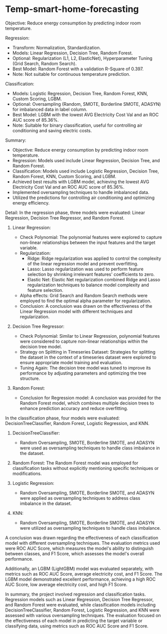 # Temp-smart-home-forecasting
Objective: Reduce energy consumption by predicting indoor room temperature.

Regression:
- Transform: Normalization, Standardization.
- Models: Linear Regression, Decision Tree, Random Forest.
- Optional: Regularization (L1, L2, ElasticNet), Hyperparameter Tuning (Grid Search, Random Search).
- Best Model: Random Forest with a validation R-Square of 0.397.
- Note: Not suitable for continuous temperature prediction.

Classification:
- Models: Logistic Regression, Decision Tree, Random Forest, KNN, Custom Scoring, LGBM.
- Optional: Oversampling (Random, SMOTE, Borderline SMOTE, ADASYN) for imbalanced data in label column.
- Best Model: LGBM with the lowest AVG Electricity Cost Val and an ROC AUC score of 85.36%.
- Note: Suitable for binary classification, useful for controlling air conditioning and saving electric costs.

Summary:
- Objective: Reduce energy consumption by predicting indoor room temperature.
- Regression: Models used include Linear Regression, Decision Tree, and Random Forest.
- Classification: Models used include Logistic Regression, Decision Tree, Random Forest, KNN, Custom Scoring, and LGBM.
- Achieved best results with LGBM model, achieving the lowest AVG Electricity Cost Val and an ROC AUC score of 85.36%.
- Implemented oversampling techniques to handle imbalanced data.
- Utilized the predictions for controlling air conditioning and optimizing energy efficiency.


Detail:
In the regression phase, three models were evaluated: Linear Regression, Decision Tree Regressor, and Random Forest. 

1. Linear Regression:
   - Check Polynomial: The polynomial features were explored to capture non-linear relationships between the input features and the target variable.
   - Regularization:
     - Ridge: Ridge regularization was applied to control the complexity of the linear regression model and prevent overfitting.
     - Lasso: Lasso regularization was used to perform feature selection by shrinking irrelevant features' coefficients to zero.
     - Elastic Net: Elastic Net regularization combined Ridge and Lasso regularization techniques to balance model complexity and feature selection.
   - Alpha effects: Grid Search and Random Search methods were employed to find the optimal alpha parameter for regularization.
   - Conclusion: A conclusion was drawn on the effectiveness of the Linear Regression model with different techniques and regularization.

2. Decision Tree Regressor:
   - Check Polynomial: Similar to Linear Regression, polynomial features were considered to capture non-linear relationships within the decision tree model.
   - Strategy on Splitting in Timeseries Dataset: Strategies for splitting the dataset in the context of a timeseries dataset were explored to ensure appropriate model training and evaluation.
   - Tuning Again: The decision tree model was tuned to improve its performance by adjusting parameters and optimizing the tree structure.

3. Random Forest:
   - Conclusion for Regression model: A conclusion was provided for the Random Forest model, which combines multiple decision trees to enhance prediction accuracy and reduce overfitting.

In the classification phase, four models were evaluated: DecisionTreeClassifier, Random Forest, Logistic Regression, and KNN.

1. DecisionTreeClassifier:
   - Random Oversampling, SMOTE, Borderline SMOTE, and ADASYN were used as oversampling techniques to handle class imbalance in the dataset.

2. Random Forest: The Random Forest model was employed for classification tasks without explicitly mentioning specific techniques or modifications.

3. Logistic Regression:
   - Random Oversampling, SMOTE, Borderline SMOTE, and ADASYN were applied as oversampling techniques to address class imbalance in the dataset.

4. KNN:
   - Random Oversampling, SMOTE, Borderline SMOTE, and ADASYN were utilized as oversampling techniques to handle class imbalance.

A conclusion was drawn regarding the effectiveness of each classification model with different oversampling techniques. The evaluation metrics used were ROC AUC Score, which measures the model's ability to distinguish between classes, and F1 Score, which assesses the model's overall performance.

Additionally, an LGBM (LightGBM) model was evaluated separately, with metrics such as ROC AUC Score, average electricity cost, and F1 Score. The LGBM model demonstrated excellent performance, achieving a high ROC AUC Score, low average electricity cost, and high F1 Score.

In summary, the project involved regression and classification tasks. Regression models such as Linear Regression, Decision Tree Regressor, and Random Forest were evaluated, while classification models including DecisionTreeClassifier, Random Forest, Logistic Regression, and KNN were assessed with various oversampling techniques. The evaluation focused on the effectiveness of each model in predicting the target variable or classifying data, using metrics such as ROC AUC Score and F1 Score.
